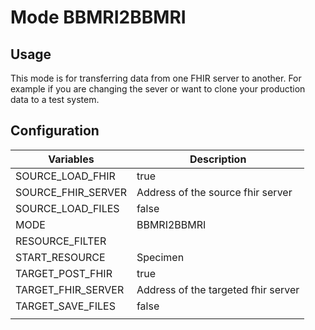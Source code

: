 # Mode BBMRI2BBMRI

## Usage

This mode is for transferring data from one FHIR server to another.
For example if you are changing the sever or want to clone your production data to a test system.

## Configuration

| Variables          | Description                         |
|--------------------|-------------------------------------|
| SOURCE_LOAD_FHIR   | true                                |
| SOURCE_FHIR_SERVER | Address of the source fhir server   |
| SOURCE_LOAD_FILES  | false                               |
| MODE               | BBMRI2BBMRI                         |
| RESOURCE_FILTER    |                                     |
| START_RESOURCE     | Specimen                            |
| TARGET_POST_FHIR   | true                                |
| TARGET_FHIR_SERVER | Address of the targeted fhir server |
| TARGET_SAVE_FILES  | false                               |
|                    |                                     |
